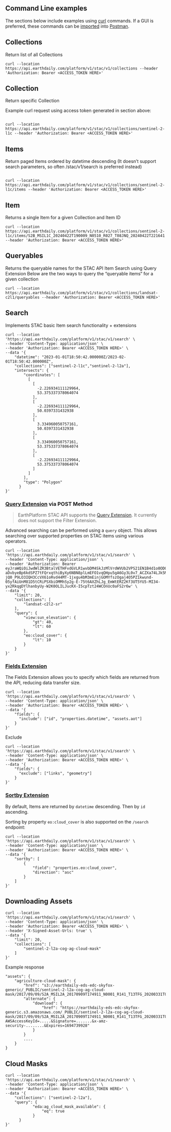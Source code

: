 ## Command Line examples
The sections below include examples using [curl](https://curl.se/) commands. If a GUI is preferred, these commands can be [imported](https://learning.postman.com/docs/getting-started/importing-and-exporting-data/#importing-with-curl-commands) into [Postman](https://www.postman.com/).

## Collections 
Return list of all Collections 

```
curl --location https://api.earthdaily.com/platform/v1/stac/v1/collections --header 'Authorization: Bearer <ACCESS_TOKEN HERE>'
```


## Collection

Return specific Collection 

Example curl request using access token generated in section above:

```

curl --location https://api.earthdaily.com/platform/v1/stac/v1/collections/sentinel-2-l1c --header 'Authorization: Bearer <ACCESS_TOKEN HERE>'

```

## Items 
Return paged Items ordered by datetime descending (It doesn’t support search parameters, so often /stac/v1/search is preferred instead)

```

curl --location https://api.earthdaily.com/platform/v1/stac/v1/collections/sentinel-2-l1c/items --header 'Authorization: Bearer <ACCESS_TOKEN HERE>'

```


## Item 
Returns a single Item for a given Collection and Item ID

```
curl --location https://api.earthdaily.com/platform/v1/stac/v1/collections/sentinel-2-l1c/items/S2B_MSIL1C_20240422T190009_N0510_R027_T08JNQ_20240422T221641 --header 'Authorization: Bearer <ACCESS_TOKEN HERE>'
```

## Queryables 
Returns the queryable names for the STAC API Item Search using Query Extension
Below are the two ways to query the “queryable items“ for a given collection

```
curl --location https://api.earthdaily.com/platform/v1/stac/v1/collections/landsat-c2l1/queryables --header 'Authorization: Bearer <ACCESS_TOKEN HERE>'
```

## Search  

Implements STAC basic Item search functionality  + extensions 

```
curl --location 'https://api.earthdaily.com/platform/v1/stac/v1/search' \
--header 'Content-Type: application/json' \
--header 'Authorization: Bearer <ACCESS_TOKEN HERE>' \
--data '{
    "datetime": "2023-01-01T18:50:42.000000Z/2023-02-01T18:50:42.000000Z",
    "collections": ["sentinel-2-l1c","sentinel-2-l2a"],
    "intersects": {
        "coordinates": [
          [
            [
              -2.226934111129964,
              53.375337378064074
            ],
            [
              -2.226934111129964,
              50.0397331432938
            ],
            [
              3.334960050757161,
              50.0397331432938
            ],
            [
              3.334960050757161,
              53.375337378064074
            ],
            [
              -2.226934111129964,
              53.375337378064074
            ]
          ]
        ],
        "type": "Polygon"
      }
}'
```
### **[Query Extension](https://github.com/stac-api-extensions/query) via POST Method**

>EarthPlatform STAC API supports the [Query Extension](https://github.com/stac-api-extensions/query). It currently does not support the Filter Extension.

Advanced searching can be performed using a `query` object. This allows searching over supported properties on STAC items using various operators.

```
curl --location 'https://api.earthdaily.com/platform/v1/stac/v1/search' \
--header 'Content-Type: application/json' \
--header 'Authorization: Bearer eyJraWQiOiJwdWlZR3BtalVETHFvdGVLR1wvbDM4SkJzMlVrdWVUb2VPS21EN1B4d1o0OD0iLCJhbGciOiJSUzI1NiJ9.eyJzdWIiOiI0dmowNHBwMnM0OWdsaGlnNnAxZ2VkZDNmbSIsInRva2VuX3VzZSI6ImFjY2VzcyIsInNjb3BlIjoiYWNjb3VudElkOnVzZXJJZFwvTTliTVlLYmlXRk4yZldBWnBlenhzdDozYTI1MmIzYjI2ZWQ0Y2FmYTI5ODA5ZWM3ZWExYzU2OCIsImF1dGhfdGltZSI6MTcxOTI1MTg5OCwiaXNzIjoiaHR0cHM6XC9cL2NvZ25pdG8taWRwLnVzLWVhc3QtMS5hbWF6b25hd3MuY29tXC91cy1lYXN0LTFfeGN3T3dseWlmIiwiZXhwIjoxNzE5MjU1NDk4LCJpYXQiOjE3MTkyNTE4OTgsInZlcnNpb24iOjIsImp0aSI6IjhkY2Y1NmY5LWU2Y2ItNDVmYS1hODY5LTMzZmY2OThlY2ExYiIsImNsaWVudF9pZCI6IjR2ajA0cHAyczQ5Z2xoaWc2cDFnZWRkM2ZtIn0.E41hOMFyESoS393u4GRCvySP6-aDvbyeBp6kdSPZ7tFQrxqthiByXy6NBN8plLmEFO1vqQHpu5gA6Gy3L0v7_ACZXa74LJk5MvbtTCmoMh9QlFrCkaTpjGmpzEIjDwn_KRumrhf5d_omE6GpeE6vrz4I9-jQ0_P9LO3IQH3CcVX61oRvd44MT-1jxgu4bM3mEinjGOMYfszOgaj4O5PZ1kwund-05yfAiUnM81D5tCRiPSXbiOMMhSy2g-E-75t6AXZhLJg_EmWtERZ2Kf3UT5YU5-MI34-yx2RkqgDYlhanbyUy-W2K0OLILJucKX-I5cpTzt24WCOnUc0aFS2r6w' \
--data '{
    "limit": 20,
    "collections": [
        "landsat-c2l2-sr"
    ],
    "query": {
        "view:sun_elevation": {
            "gt": 40,
            "lt": 60
        },
        "eo:cloud_cover": {
            "lt": 10
        }
    }
}'
```

### [Fields Extension](https://github.com/stac-api-extensions/fields)
The Fields Extension allows you to specify which fields are returned from the API, reducing data transfer size. 

```
curl --location 'https://api.earthdaily.com/platform/v1/stac/v1/search' \
--header 'Content-Type: application/json' \
--header 'Authorization: Bearer <ACCESS_TOKEN HERE>' \
--data '{
    "fields": {
      "include": ["id", "properties.datetime", "assets.aot"]
    }
}'
```

Exclude 

```
curl --location 'https://api.earthdaily.com/platform/v1/stac/v1/search' \
--header 'Content-Type: application/json' \
--header 'Authorization: Bearer <ACCESS_TOKEN HERE>' \
--data '{
    "fields": {
      "exclude": ["links", "geometry"]
    }
}'
```

### [Sortby Extension](https://github.com/stac-api-extensions/sort)
By default, Items are returned by `datetime` descending. Then by `id` ascending.

Sorting by property `eo:cloud_cover` is also supported on the `/search` endpoint:

```
curl --location 'https://api.earthdaily.com/platform/v1/stac/v1/search' \
--header 'Content-Type: application/json' \
--header 'Authorization: Bearer <ACCESS_TOKEN HERE>' \
--data '{
    "sortby": [
        {
            "field": "properties.eo:cloud_cover",
            "direction": "asc"
        }
    ]
}'
```

## Downloading Assets

```
curl --location 'https://api.earthdaily.com/platform/v1/stac/v1/search' \
--header 'Content-Type: application/json' \
--header 'Authorization: Bearer <ACCESS_TOKEN HERE>' \
--header 'X-Signed-Asset-Urls: true' \
--data '{
    "limit": 20,
    "collections": [
        "sentinel-2-l2a-cog-ag-cloud-mask"
    ]
}'

```

Example response
```
"assets": {
    "agriculture-cloud-mask": {
        "href": "s3://earthdaily-eds-edc-skyfox-generic/_PUBLIC/sentinel-2-l2a-cog-ag-cloud-mask/2017/09/09/S2A_MSIL2A_20170909T174911_N0001_R141_T13TFG_20200331T022338.SAFE_AG_CLOUD_MASK_20230412004218/S2A_MSIL2A_20170909T174911_N0001_R141_T13TFG_20200331T022338.SAFE_AG_CLOUD_MASK_20230412004218.tif",
        "alternate": {
            "download": {
                "href": "https://earthdaily-eds-edc-skyfox-generic.s3.amazonaws.com/_PUBLIC/sentinel-2-l2a-cog-ag-cloud-mask/2017/09/09/S2A_MSIL2A_20170909T174911_N0001_R141_T13TFG_20200331T022338.SAFE_AG_CLOUD_MASK_20230412004218/S2A_MSIL2A_20170909T174911_N0001_R141_T13TFG_20200331T022338.SAFE_AG_CLOUD_MASK_20230412004218.tif?AWSAccessKeyId=.....&Signature=.......&x-amz-security-........&Expires=1694739928"
            }
        }
        ....
    }
}
```

## Cloud Masks

```
curl --location 'https://api.earthdaily.com/platform/v1/stac/v1/search' \
--header 'Content-Type: application/json' \
--header 'Authorization: Bearer <ACCESS_TOKEN HERE>' \
--data '{
    "collections": ["sentinel-2-l2a"],
    "query": {
            "eda:ag_cloud_mask_available": {
                "eq": true
            }
      }
}'
```